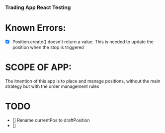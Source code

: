 ### Trading App React Testing

# Known Errors:

- [x] Position.create() doesn't return a value. This is needed to update the position when the stop is triggered

# SCOPE OF APP:

The itnention of this app is to place and manage positions, without the main strategy but with the order management rules

# TODO

 - [] Rename currentPos to draftPosition
  - [] 


